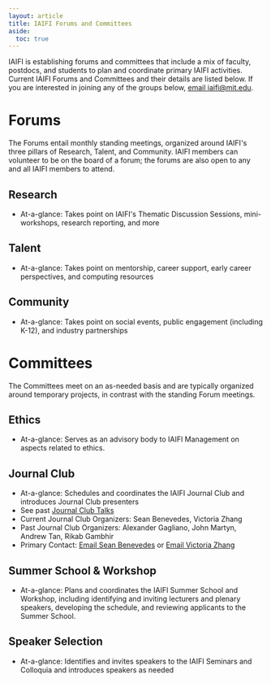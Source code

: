 ```yaml
---
layout: article
title: IAIFI Forums and Committees
aside:
  toc: true
---
```


IAIFI is establishing forums and committees that include a mix of faculty, postdocs, and students to plan and coordinate primary IAIFI activities. Current IAIFI Forums and Committees and their details are listed below. If you are interested in joining any of the groups below, [email iaifi@mit.edu](mailto:iaifi@mit.edu).

# Forums
The Forums entail monthly standing meetings, organized around IAIFI's three pillars of Research, Talent, and Community. IAIFI members can volunteer to be on the board of a forum; the forums are also open to any and all IAIFI members to attend. 

## Research
* At-a-glance: Takes point on IAIFI's Thematic Discussion Sessions, mini-workshops, research reporting, and more

## Talent
* At-a-glance: Takes point on mentorship, career support, early career perspectives, and computing resources

## Community
* At-a-glance: Takes point on social events, public engagement (including K-12), and industry partnerships

# Committees
The Committees meet on an as-needed basis and are typically organized around temporary projects, in contrast with the standing Forum meetings. 

## Ethics
* At-a-glance: Serves as an advisory body to IAIFI Management on aspects related to ethics.

## Journal Club
* At-a-glance: Schedules and coordinates the IAIFI Journal Club and introduces Journal Club presenters
* See past [Journal Club Talks](/journal-club.html)
* Current Journal Club Organizers: Sean Benevedes, Victoria Zhang
* Past Journal Club Organizers: Alexander Gagliano, John Martyn, Andrew Tan, Rikab Gambhir
* Primary Contact: [Email Sean Benevedes](mailto:seanmb@mit.edu) or [Email Victoria Zhang](mailto:zhangv@mit.edu)

## Summer School & Workshop
* At-a-glance: Plans and coordinates the IAIFI Summer School and Workshop, including identifying and inviting lecturers and plenary speakers, developing the schedule, and reviewing applicants to the Summer School. 

## Speaker Selection
* At-a-glance: Identifies and invites speakers to the IAIFI Seminars and Colloquia and introduces speakers as needed


<!--
#Computing
* Status: Accepting additional members
* Coordinates the purchase and management of IAIFI computing hardware and identifies and establishes additional computing solutions, as well as facilitates the utilization of computing resources and tools
* Time commitment: One meeting per month, with some input or information gathering needed between meetings
* Current Computing Committee: Will Detmold (Chair), Taritree Wongjirad, Michael Albergo, Adriano Hernandez, Oscar Barrera, Sneh Pandya, Marisa LaFleur, Thomas Bradford
* Past Computing Committee Members: Siddharth Mishra-Sharma, Andrew Saydjari, Denis Boyda, Mit Kotak
* Primary Contact: [Email Will Detmold (Chair)](mailto:wdetmold@mit.edu)

# Industry Partnership
* Status: Accepting additional members
* Establishes and fosters connections with industry partners for mutual benefit through internships, workforce development and recruitment, resource sharing, collaboration, and funding; as well as provides resources and guidance to IAIFI members for career development and exploration. Learn more about [Career Support](/career-support.html)
* Time Commitment: Expected one-hour meeting per month and time spent developing materials (on volunteer basis)
* See the current [Job Opportunities](/job-board.html) and [Funding Opportunities](/funding-opportunities.html)
* Current Industry Partnership Committee: Marin Soljacic (Chair), Carolina Cuesta-Lazaro, Ge Yang, Nayantara Mudur, Sangeon Park, Emmanouil Theodosis, Aizhan Akhmetzhanova, Steven Eulig, Marisa LaFleur, Thomas Bradford
* Past Industry Partnership Committee: Todd Zickler, Anna Golubeva, Mike Williams, Denis Boyda
* Primary Contact: [Email Marin Soljacic (Chair)](mailto:soljacic@mit.edu)

# Public Engagement
* Status: Accepting additional members
* Develops educational materials for use in outreach activities, such as classroom visits, and brainstorms opportunities for outreach (including festivals, museum exhibits, etc)
* Time Commitment: One-hour meeting every 3-4 weeks and time spent developing materials (on volunteer basis)
* Current Public Engagement Committee: Lina Necib (Chair), Gaia Grosso, Thomas Harvey, Jigyasa Nigam, Jonathan Blazek, Christian Ferko, Marisa LaFleur, Thomas Bradford
* Past Public Engagement Committee: Carlos Argüelles-Delgado, Brent Nelson, Harold Erbin, Tri Nguyen, Polina Abratenko, Sokratis Trifinopolous, Sneh Pandya
* Primary Contact: [Email Lina Necib (Chair)](mailto:lnecib@mit.edu)

# Community Building
* Status: Accepting additional members
* Brainstorms and plans community building events (such as coffee hours, social events, meet-ups, etc.)
* Time Commitment: One-hour meeting per month and time spent helping with event setup occasionally
* Current Community Building Committee: Tracy Slatyer (Chair), Aizhan Akhmetzhanova, Joydeep Naskar, Omar Alterkait, Victoria Zhang, Marisa LaFleur, Thomas Bradford
* Past Community Building Committee: Matt Schwartz, Mike Williams, Mehmet Demirtas, Niklas Nolte, Fabian Ruehle, Ouail Kitouni, Alexander Gagliano, Jessie Micallef
* Primary Contact: [Email Tracy Slatyer (Chair)](mailto:tslatyer@mit.edu)

# Early Career and Ethics
* Status: Will rotate membership in Fall 2025
* Time Commitment: One-hour meeting per month and occasional email discussion
* [Learn more about this committee](/ecec.html)
* Current ECEC: Lisa Barsotti (Chair), Carolina Cuesta-Lazaro, Zeviel Imani, David Kaiser, Leo Yao, Diego Vasquez, Jamie Sullivan, Yiding Song, Marisa LaFleur, Thomas Bradford
* Past ECEC: Edo Berger, Tracy Slatyer, Siddharth Mishra-Sharma, Mehmet Demirtas, Harold Erbin, Katherine Fraser, Jasmine Gill, Anindita Maiti, Sean Benevedes, Rashmish Mishra, Tess Smidt, Jessie Micallef, Elyssa Hofgard
* Primary Contact: [Email Lisa Barsotti (Chair)](mailto:lisabar@mit.edu) 


# Speaker Selection 
* Status: No additional members needed at this time
* Identifies and invites speakers to the IAIFI Seminars and Colloquia and introduces speakers as needed
* Time Commitment: One or two two-hour meetings every semester and attendance at talks
* Current Speaker Selection Committee: Alexander Gagliano (Co-Chair), Gaia Grosso (Co-Chair), Ameya Shrikant Daigavane, Aurelien Dersy, Andrzej Novak, Dan Roberts, Vincent Song, Jamie Sullivan, Victoria Zhang, Marisa LaFleur, Thomas Bradford
* Past Speaker Selection Committee: Di Luo, Siddharth Mishra-Sharma, Nayantara Mudur, Demba Ba, Cora Dvorkin, Arkopal Dutt
* Primary Contacts: [Email Alexander Gagliano](mailto:gaglian2@mit.edu) or [email Gaia Grosso](mailto:gaiag795@mit.edu)

# Summer School & Workshop
* Status: Will rotate membership in Fall 2025
* Plans and coordinates the IAIFI Summer School and Workshop, including identifying and inviting lecturers and plenary speakers, developing the schedule, and reviewing applicants to the Summer School
* Time Commitment: One two-hour meeting every 2-3 months and time spent helping at the Summer School/Workshop
* See this year's [Summer School](/phd-summer-school.html) and [Summer Workshop](/summer-workshop.html) programs
* Current Summer School and Workshop Committee: Fabian Ruehle (Chair), Sneh Pandya, Yidi Qi, Emmanouil Theodosis, Cora Dvorkin, Sam Bright-Thonney, Bill Freeman, Thomas Harvey, Marisa LaFleur, Thomas Bradford
* Past Summer School and Workshop Committee: Jim Halverson, Shuchin Aeron, Tess Smidt, Denis Boyda, Anna Golubeva, Ouail Kitouni, Jeffrey Lazar, Peter Lu, Nayantara Mudur, Dylan Rankin, Demba Ba, Di Luo, Alexander Gagliano, Sokratis Trifinopoulos, Polina Abratenko, Owen Dugan
* Primary Contact: [Email Fabian Ruehle (Chair)](mailto:f.ruehle@northeastern.edu)

<!--
# Communications
* Status: Accepting new members
* Provide feedback on and contribute to both internal and external communications to enhance the reach and impact of IAIFI in both physics and AI communities.
* Time Commitment: One-hour meeting each month and time spent contributing to communications.
* Current Communications Committee: Pulkit Agrawal (Chair), Tracy Slatyer, Cari Cesarotti, Richard Li, Marisa LaFleur
* Past Communications Committee: Anna Golubeva
* Primary Contact: [Email Pulkit Agrawal (Chair)](mailto:pulkitag@mit.edu)


# Journal Club Organizers
* Status: No additional organizers needed at this time, but [sign up here to lead a Journal Club](https://forms.gle/zfpT4QQdXg8tu6VB7)
* Schedules and coordinates the IAIFI Journal Club and introduces Journal Club presenters
* Time Commitment: One-hour meeting per semester, attendance at Journal Club every 1-2 weeks, and time spent inviting presenters
* See past [Journal Club Talks](/journal-club.html)
* Current Journal Club Organizers: Sean Benevedes, Victoria Zhang
* Past Journal Club Organizers: Alexander Gagliano, John Martyn, Andrew Tan, Rikab Gambhir
* Primary Contact: [Email Sean Benevedes](mailto:seanmb@mit.edu) or [Email Victoria Zhang](mailto:zhangv@mit.edu)
-->
